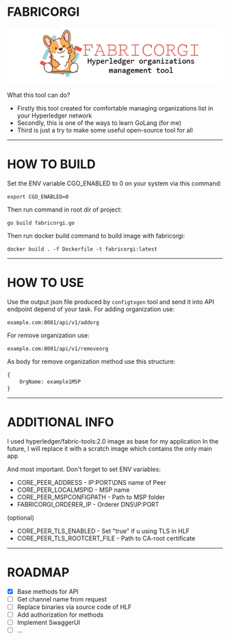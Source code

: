 # FABRICORGI

![Image](fabricorgi.png)

What this tool can do?

- Firstly this tool created for comfortable managing organizations list in your Hyperledger network
- Secondly, this is one of the ways to learn GoLang (for me)
- Third is just a try to make some useful open-source tool for all

---

# HOW TO BUILD

Set the ENV variable CGO_ENABLED to 0 on your system via this command:

```
export CGO_ENABLED=0
```

Then run command in root dir of project:
```
go build fabricorgi.go
```

Then run docker build command to build image with fabricorgi:
```
docker build . -f Dockerfile -t fabricorgi:latest
```
---

# HOW TO USE

Use the output json file produced by `configtxgen` tool and send it into API endpoint depend of your task.
For adding organization use:
```
example.com:8081/api/v1/addorg
```
For remove organization use:
```
example.com:8081/api/v1/removeorg
```

As body for remove organization method use this structure:
```
{
    OrgName: example1MSP
}
```

---

# ADDITIONAL INFO

I used hyperledger/fabric-tools:2.0 image as base for my application
In the future, I will replace it with a scratch image which contains the only main app

And most important. Don't forget to set ENV variables:
- CORE_PEER_ADDRESS - IP:PORT\DNS name of Peer 
- CORE_PEER_LOCALMSPID - MSP name
- CORE_PEER_MSPCONFIGPATH - Path to MSP folder
- FABRICORGI_ORDERER_IP - Orderer DNS\IP:PORT

(optional)

- CORE_PEER_TLS_ENABLED - Set "true" if u using TLS in HLF
- CORE_PEER_TLS_ROOTCERT_FILE - Path to CA-root certificate

---

# ROADMAP
- [X] Base methods for API
- [ ] Get channel name from request
- [ ] Replace binaries via source code of HLF
- [ ] Add authorization for methods
- [ ] Implement SwaggerUI
- [ ] ...
